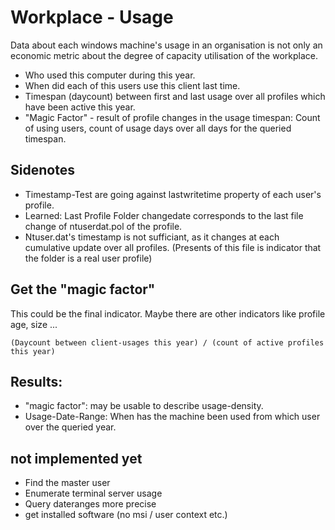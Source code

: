 
# Workplace - Usage
Data about each windows machine's usage in an organisation is not only an economic metric about the degree of capacity utilisation of the workplace.

- Who used this computer during this year. 
- When did each of this users use this client last time. 
- Timespan (daycount) between first and last usage over all profiles which have been active this year.
- "Magic Factor" - result of profile changes in the usage timespan: Count of using users, count of usage days over all days for the queried timespan.

## Sidenotes
- Timestamp-Test are going against lastwritetime property of each user's profile. 
- Learned: Last Profile Folder changedate corresponds to the last file change of ntuserdat.pol of the profile.
- Ntuser.dat's timestamp is not sufficiant, as it changes at each cumulative update over all profiles. (Presents of this file is indicator that the folder is a real user profile)

## Get the "magic factor"
This could be the final indicator. Maybe there are other indicators like profile age, size ... 

```
(Daycount between client-usages this year) / (count of active profiles this year)
```
## Results:

- "magic factor": may be usable to describe usage-density.
- Usage-Date-Range: When has the machine been used from which user over the queried year.

## not implemented yet
- Find the master user 
- Enumerate terminal server usage
- Query dateranges more precise
- get installed software (no msi / user context etc.)
